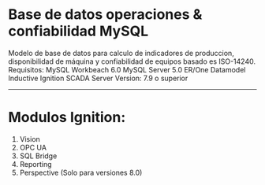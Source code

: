 # Base de datos operaciones & confiabilidad MySQL
Modelo de base de datos para calculo de indicadores de produccion, disponibilidad de máquina y confiabilidad de equipos basado es ISO-14240.
Requisitos:
MySQL Workbeach 6.0
MySQL Server 5.0
ER/One Datamodel
Inductive Ignition SCADA Server Version: 7.9 o superior
*************************************************************
# Modulos Ignition:
1. Vision
2. OPC UA
3. SQL Bridge
4. Reporting
5. Perspective (Solo para versiones 8.0)
